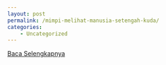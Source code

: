 ```yaml
---
layout: post
permalink: /mimpi-melihat-manusia-setengah-kuda/
categories:
    - Uncategorized
---
```


[Baca Selengkapnya](/08)